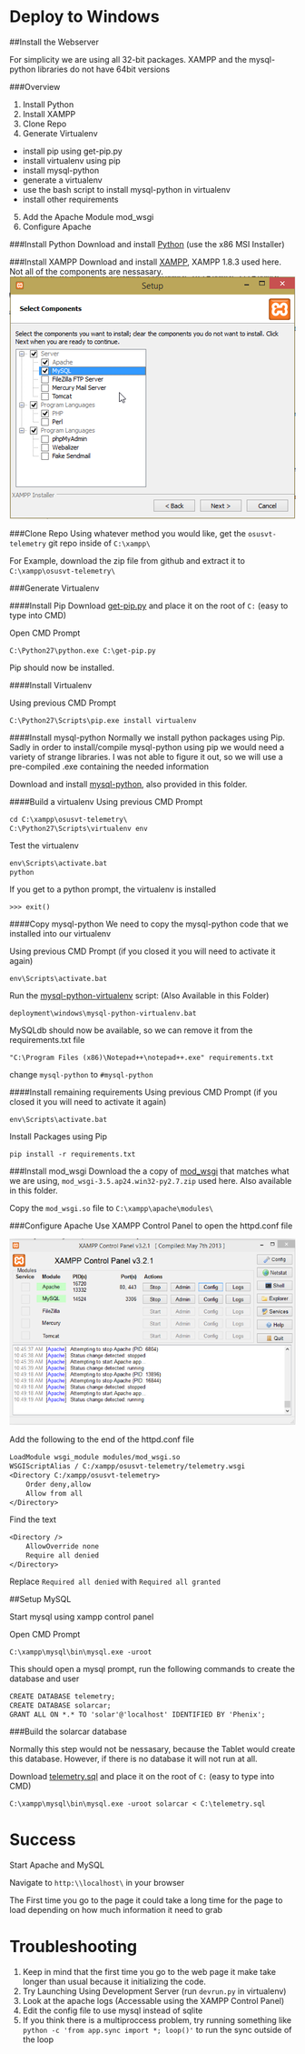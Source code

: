 Deploy to Windows
=================
##Install the Webserver

For simplicity we are using all 32-bit packages. XAMPP and the mysql-python libraries do not have 64bit versions

###Overview
 1. Install Python
 2. Install XAMPP
 3. Clone Repo
 4. Generate Virtualenv
   - install pip using get-pip.py
   - install virtualenv using pip
   - install mysql-python
   - generate a virtualenv
   - use the bash script to install mysql-python in virtualenv
   - install other requirements
 5. Add the Apache Module mod_wsgi
 6. Configure Apache

###Install Python
Download and install [Python](https://www.python.org/downloads/release/python-278/) (use the x86 MSI Installer)

###Install XAMPP
Download and install [XAMPP](https://www.apachefriends.org/download.html), XAMPP 1.8.3 used here. Not all of the components are nessasary.
![xampp settings](xampp.png "XAMPP Settings")

###Clone Repo
Using whatever method you would like, get the `osusvt-telemetry` git repo inside of `C:\xampp\`

For Example, download the zip file from github and extract it to `C:\xampp\osusvt-telemetry\`

###Generate Virtualenv

####Install Pip
Download [get-pip.py](https://bootstrap.pypa.io/get-pip.py) and place it on the root of `C:` (easy to type into CMD)

Open CMD Prompt
```
C:\Python27\python.exe C:\get-pip.py
```
Pip should now be installed.

####Install Virtualenv

Using previous CMD Prompt
```
C:\Python27\Scripts\pip.exe install virtualenv
```

####Install mysql-python
Normally we install python packages using Pip. Sadly in order to install/compile mysql-python using pip we would need a variety of strange libraries. I was not able to figure it out, so we will use a pre-compiled .exe containing the needed information

Download and install [mysql-python](http://sourceforge.net/projects/mysql-python/), also provided in this folder.

####Build a virtualenv
Using previous CMD Prompt
```
cd C:\xampp\osusvt-telemetry\
C:\Python27\Scripts\virtualenv env
```
Test the virtualenv
```
env\Scripts\activate.bat
python
```
If you get to a python prompt, the virtualenv is installed
```
>>> exit()
```

####Copy mysql-python
We need to copy the mysql-python code that we installed into our virtualenv

Using previous CMD Prompt (if you closed it you will need to activate it again)
```
env\Scripts\activate.bat
```
Run the [mysql-python-virtualenv](https://gist.github.com/georgevreilly/8444988) script: (Also Available in this Folder)
```
deployment\windows\mysql-python-virtualenv.bat
```
MySQLdb should now be available, so we can remove it from the requirements.txt file
```
"C:\Program Files (x86)\Notepad++\notepad++.exe" requirements.txt
```
change `mysql-python` to `#mysql-python`

####Install remaining requirements
Using previous CMD Prompt (if you closed it you will need to activate it again)
```
env\Scripts\activate.bat
```
Install Packages using Pip
```
pip install -r requirements.txt
```

###Install mod_wsgi
Download the a copy of [mod_wsgi](http://www.lfd.uci.edu/~gohlke/pythonlibs/#mod_wsgi) that matches what we are using, `mod_wsgi‑3.5.ap24.win32‑py2.7.zip` used here. Also available in this folder.

Copy the `mod_wsgi.so` file to `C:\xampp\apache\modules\`

###Configure Apache
Use XAMPP Control Panel to open the httpd.conf file

![xampp control panel](xamppcontrol.png "Picture of XAMPP Control Panel")

Add the following to the end of the httpd.conf file
```
LoadModule wsgi_module modules/mod_wsgi.so
WSGIScriptAlias / C:/xampp/osusvt-telemetry/telemetry.wsgi
<Directory C:/xampp/osusvt-telemetry>
	Order deny,allow
	Allow from all
</Directory>
```
Find the text
```
<Directory />
    AllowOverride none
    Require all denied
</Directory>
```
Replace `Required all denied` with `Required all granted`

##Setup MySQL

Start mysql using xampp control panel

Open CMD Prompt
```
C:\xampp\mysql\bin\mysql.exe -uroot
```
This should open a mysql prompt, run the following commands to create the database and user
```
CREATE DATABASE telemetry;
CREATE DATABASE solarcar;
GRANT ALL ON *.* TO 'solar'@'localhost' IDENTIFIED BY 'Phenix';
```

###Build the solarcar database

Normally this step would not be nessasary, because the Tablet would create this database. However, if there is no database it will not run at all.

Download [telemetry.sql](http://web.engr.oregonstate.edu/~hoeftc/telemetry.sql) and place it on the root of `C:` (easy to type into CMD)

```
C:\xampp\mysql\bin\mysql.exe -uroot solarcar < C:\telemetry.sql
```

Success
=======
Start Apache and MySQL

Navigate to `http:\\localhost\` in your browser

The First time you go to the page it could take a long time for the page to load depending on how much information it need to grab

Troubleshooting
===============
1. Keep in mind that the first time you go to the web page it make take longer than usual because it initializing the code.
2. Try Launching Using Development Server (run `devrun.py` in virtualenv)
3. Look at the apache logs (Accessable using the XAMPP Control Panel)
4. Edit the config file to use mysql instead of sqlite
5. If you think there is a multiproccess problem, try running something like `python -c 'from app.sync import *; loop()'` to run the sync outside of the loop
